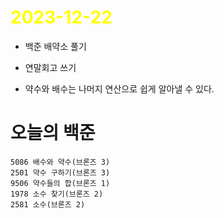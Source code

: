 # <span style="color:yellow">2023-12-22</span>

- 백준 배약소 풀기
- 연말회고 쓰기 


- 약수와 배수는 나머지 연산으로 쉽게 알아낼 수 있다.

# 오늘의 백준

```level9
5086 배수와 약수(브론즈 3)
2501 약수 구하기(브론즈 3)
9506 약수들의 합(브론즈 1)
1978 소수 찾기(브론즈 2)
2581 소수(브론즈 2)
```